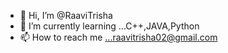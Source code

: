 - 👋 Hi, I’m @RaaviTrisha
- 🌱 I’m currently learning ...C++,JAVA,Python
- 📫 How to reach me ...raavitrisha02@gmail.com

<!---
RaaviTrisha/RaaviTrisha is a ✨ special ✨ repository because its `README.md` (this file) appears on your GitHub profile.
You can click the Preview link to take a look at your changes.
--->
